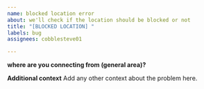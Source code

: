 ```yaml
---
name: blocked location error
about: we'll check if the location should be blocked or not
title: "[BLOCKED LOCATION] "
labels: bug
assignees: cobblesteve01

---
```


**where are you connecting from (general area)?**

**Additional context**
Add any other context about the problem here.
